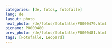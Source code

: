 ```yaml
---
categories: [de, fotos, fotofalle]
lang: de
layout: photo
next_photo: /de/fotos/fotofalle/P0000479.html
picname: P0000480
prev_photo: /de/fotos/fotofalle/P0000481.html
tags: [Fotofalle, Leopard]
---
```

